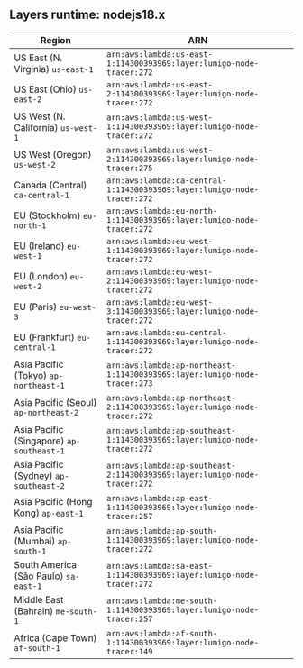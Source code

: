Layers runtime: nodejs18.x
----
| Region | ARN |
| --- | --- |
|US East (N. Virginia)  `us-east-1`|`arn:aws:lambda:us-east-1:114300393969:layer:lumigo-node-tracer:272`|
|US East (Ohio)  `us-east-2`|`arn:aws:lambda:us-east-2:114300393969:layer:lumigo-node-tracer:272`|
|US West (N. California)  `us-west-1`|`arn:aws:lambda:us-west-1:114300393969:layer:lumigo-node-tracer:272`|
|US West (Oregon)  `us-west-2`|`arn:aws:lambda:us-west-2:114300393969:layer:lumigo-node-tracer:275`|
|Canada (Central)  `ca-central-1`|`arn:aws:lambda:ca-central-1:114300393969:layer:lumigo-node-tracer:272`|
|EU (Stockholm)  `eu-north-1`|`arn:aws:lambda:eu-north-1:114300393969:layer:lumigo-node-tracer:272`|
|EU (Ireland)  `eu-west-1`|`arn:aws:lambda:eu-west-1:114300393969:layer:lumigo-node-tracer:272`|
|EU (London)  `eu-west-2`|`arn:aws:lambda:eu-west-2:114300393969:layer:lumigo-node-tracer:272`|
|EU (Paris)  `eu-west-3`|`arn:aws:lambda:eu-west-3:114300393969:layer:lumigo-node-tracer:272`|
|EU (Frankfurt)  `eu-central-1`|`arn:aws:lambda:eu-central-1:114300393969:layer:lumigo-node-tracer:272`|
|Asia Pacific (Tokyo)  `ap-northeast-1`|`arn:aws:lambda:ap-northeast-1:114300393969:layer:lumigo-node-tracer:273`|
|Asia Pacific (Seoul)  `ap-northeast-2`|`arn:aws:lambda:ap-northeast-2:114300393969:layer:lumigo-node-tracer:272`|
|Asia Pacific (Singapore)  `ap-southeast-1`|`arn:aws:lambda:ap-southeast-1:114300393969:layer:lumigo-node-tracer:272`|
|Asia Pacific (Sydney)  `ap-southeast-2`|`arn:aws:lambda:ap-southeast-2:114300393969:layer:lumigo-node-tracer:272`|
|Asia Pacific (Hong Kong)  `ap-east-1`|`arn:aws:lambda:ap-east-1:114300393969:layer:lumigo-node-tracer:257`|
|Asia Pacific (Mumbai)  `ap-south-1`|`arn:aws:lambda:ap-south-1:114300393969:layer:lumigo-node-tracer:272`|
|South America (São Paulo)  `sa-east-1`|`arn:aws:lambda:sa-east-1:114300393969:layer:lumigo-node-tracer:272`|
|Middle East (Bahrain)  `me-south-1`|`arn:aws:lambda:me-south-1:114300393969:layer:lumigo-node-tracer:257`|
|Africa (Cape Town)  `af-south-1`|`arn:aws:lambda:af-south-1:114300393969:layer:lumigo-node-tracer:149`|
